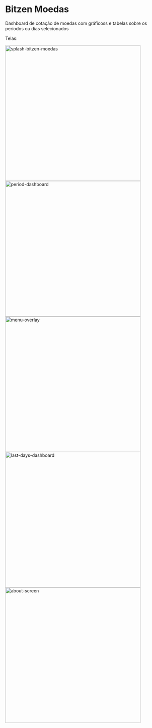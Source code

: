 # Bitzen Moedas

Dashboard de cotação de moedas com gráficoss e tabelas sobre os períodos ou dias selecionados

Telas:

<img width="430" alt="splash-bitzen-moedas" src="https://github.com/user-attachments/assets/9f1ca8f4-9b39-427c-81b4-6af3ac46fa53">

<img width="430" alt="period-dashboard" src="https://github.com/user-attachments/assets/1af4c3de-f1d7-4e4e-bfc1-a99a49dd9121">

<img width="430" alt="menu-overlay" src="https://github.com/user-attachments/assets/caf99128-670a-4d1d-bfb5-c38fab48bd9f">

<img width="430" alt="last-days-dashboard" src="https://github.com/user-attachments/assets/8ca24000-0caa-4df7-a236-8ba3ddba9899">

<img width="430" alt="about-screen" src="https://github.com/user-attachments/assets/9a26142b-03f9-4ea9-ba88-21a2cd4e6612">
